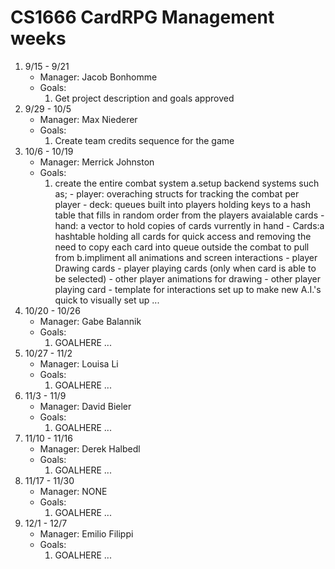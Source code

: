 # CS1666 CardRPG Management weeks

1. 9/15 - 9/21
	* Manager: Jacob Bonhomme
	* Goals:
		1. Get project description and goals approved
1. 9/29 - 10/5
	* Manager: Max Niederer
	* Goals:
		1. Create team credits sequence for the game
1. 10/6 - 10/19
	* Manager: Merrick Johnston
	* Goals:
		1. create the entire combat system
		 	a.setup backend systems such as;
				- player: overaching structs for tracking the combat per player
				- deck: queues built into players holding keys to a hash table that fills in random order from the players 
					avaialable cards
				- hand: a vector to hold copies of cards vurrently in hand
				- Cards:a hashtable holding all cards for quick access and removing the need to copy each card into queue outside
					the combat to pull from
			b.impliment all animations and screen interactions
				- player Drawing cards
				- player playing cards (only when card is able to be selected)
				- other player animations for drawing
				- other player playing card
				- template for interactions set up to make new A.I.'s quick to visually set up
		...
1. 10/20 - 10/26
	* Manager: Gabe Balannik
	* Goals:
		1. GOALHERE
		...
1. 10/27 - 11/2
	* Manager: Louisa Li
	* Goals:
		1. GOALHERE
		...
1. 11/3 - 11/9
	* Manager: David Bieler
	* Goals:
		1. GOALHERE
		...
1. 11/10 - 11/16
	* Manager: Derek Halbedl
	* Goals:
		1. GOALHERE
		...
1. 11/17 - 11/30
	* Manager: NONE
	* Goals:
		1. GOALHERE
		...
1. 12/1 - 12/7
	* Manager: Emilio Filippi
	* Goals:
		1. GOALHERE
		...

